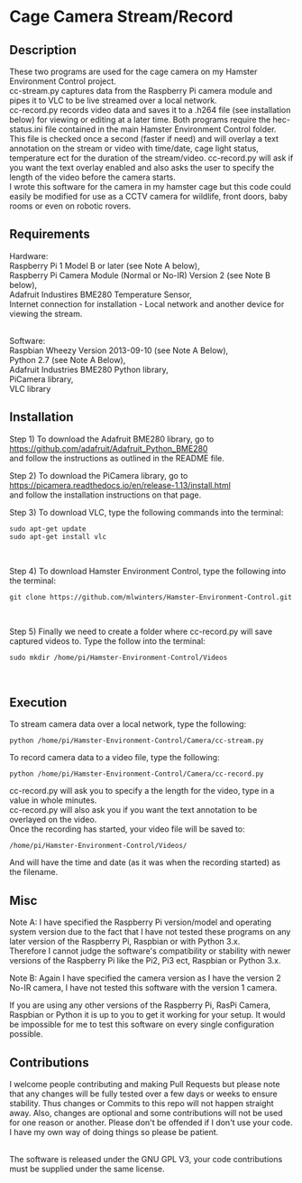 # Cage Camera Stream/Record

## Description

These two programs are used for the cage camera on my Hamster Environment Control project. <br/>
cc-stream.py captures data from the Raspberry Pi camera module and pipes it to VLC to be live streamed over a local network. <br/>
cc-record.py records video data and saves it to a .h264 file (see installation below) for viewing or editing at a later time.
Both programs require the hec-status.ini file contained in the main Hamster Environment Control folder. 
This file is checked once a second (faster if need) and will overlay a text annotation on the stream or video with time/date, cage light status, temperature ect for the duration of the stream/video.
cc-record.py will ask if you want the text overlay enabled and also asks the user to specify the length of the video before the camera starts.<br/>
I wrote this software for the camera in my hamster cage but this code could easily be modified for use as a CCTV camera for wildlife, front doors, baby rooms or even on robotic rovers.


## Requirements

Hardware:<br/>
Raspberry Pi 1 Model B or later (see Note A below),<br/>
Raspberry Pi Camera Module (Normal or No-IR) Version 2 (see Note B below),<br/>
Adafruit Industires BME280 Temperature Sensor,<br/>
Internet connection for installation - Local network and another device for viewing the stream.<br/><br/>

Software:<br/>
Raspbian Wheezy Version 2013-09-10 (see Note A Below),<br/>
Python 2.7 (see Note A Below),<br/>
Adafruit Industries BME280 Python library,<br/>
PiCamera library,<br/>
VLC library<br/>


## Installation

Step 1) To download the Adafruit BME280 library, go to https://github.com/adafruit/Adafruit_Python_BME280 <br/>
and follow the instructions as outlined in the README file.<br/>

Step 2) To download the PiCamera library, go to https://picamera.readthedocs.io/en/release-1.13/install.html <br/>
and follow the installation instructions on that page.<br/>

Step 3) To download VLC, type the following commands into the terminal:
```
sudo apt-get update
sudo apt-get install vlc
```
<br/>

Step 4) To download Hamster Environment Control, type the following into the terminal:
```
git clone https://github.com/mlwinters/Hamster-Environment-Control.git
```
<br/>

Step 5) Finally we need to create a folder where cc-record.py will save captured videos to.
Type the follow into the terminal:
```
sudo mkdir /home/pi/Hamster-Environment-Control/Videos
```
<br/>

## Execution

To stream camera data over a local network, type the following:
```
python /home/pi/Hamster-Environment-Control/Camera/cc-stream.py
```

To record camera data to a video file, type the following:
```
python /home/pi/Hamster-Environment-Control/Camera/cc-record.py
```
cc-record.py will ask you to specify a the length for the video, type in a value in whole minutes.<br/>
cc-record.py will also ask you if you want the text annotation to be overlayed on the video. <br/>
Once the recording has started, your video file will be saved to:
```
/home/pi/Hamster-Environment-Control/Videos/
````
And will have the time and date (as it was when the recording started) as the filename.


## Misc

Note A: I have specified the Raspberry Pi version/model and operating system version due to the fact that I have not tested these programs on any later version of the Raspberry Pi, Raspbian or with Python 3.x.<br/>
Therefore I cannot judge the software's compatibility or stability with newer versions of the Raspberry Pi like the Pi2, Pi3 ect, Raspbian or Python 3.x.<br/>

Note B: Again I have specified the camera version as I have the version 2 No-IR camera, I have not tested this software with the version 1 camera.<br/>

If you are using any other versions of the Raspberry Pi, RasPi Camera, Raspbian or Python it is up to you to get it working for your setup. It would be impossible for me to test this software on every single configuration possible.



## Contributions

I welcome people contributing and making Pull Requests but please note that any changes will be fully tested over a few days or weeks to ensure stability. Thus changes or Commits to this repo will not happen straight away. Also, changes are optional and some contributions will not be used for one reason or another. Please don't be offended if I don't use your code. 
I have my own way of doing things so please be patient.<br/><br/>

The software is released under the GNU GPL V3, your code contributions must be supplied under the same license.

